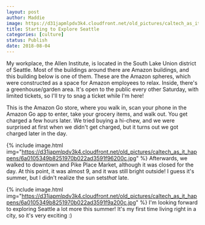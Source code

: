 ```yaml
---
layout: post
author: Maddie
image: https://d31japmlpdv3k4.cloudfront.net/old_pictures/caltech_as_it_happens/6a0105349b8251970b022ad3591f9e200c.jpg
title: Starting to Explore Seattle
categories: [culture]
status: Publish
date: 2018-08-04
---
```


My workplace, the Allen Institute, is located in the South Lake Union district of Seattle. Most of the buildings around there are Amazon buildings, and this building below is one of them. These are the Amazon spheres, which were constructed as a space for Amazon employees to relax. Inside, there's a greenhouse/garden area. It's open to the public every other Saturday, with limited tickets, so I'll try to snag a ticket while I'm here!

This is the Amazon Go store, where you walk in, scan your phone in the Amazon Go app to enter, take your grocery items, and walk out. You get charged a few hours later. We tried buying a hi-chew, and we were surprised at first when we didn't get charged, but it turns out we got charged later in the day.


{% include image.html img="https://d31japmlpdv3k4.cloudfront.net/old_pictures/caltech_as_it_happens/6a0105349b8251970b022ad3591f96200c.jpg" %}
Afterwards, we walked to downtown and Pike Place Market, although it was closed for the day. At this point, it was almost 9, and it was still bright outside! I guess it's summer, but I didn't realize the sun sets*that* late.


{% include image.html img="https://d31japmlpdv3k4.cloudfront.net/old_pictures/caltech_as_it_happens/6a0105349b8251970b022ad3591f9a200c.jpg" %}
I'm looking forward to exploring Seattle a lot more this summer! It's my first time living right in a city, so it's very exciting :)
